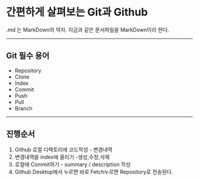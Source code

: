 # 간편하게 살펴보는 Git과 Github

.md 는 MarkDown의 약자.
지금과 같은 문서파일을 MarkDown이라 한다.

-----------------
## Git 필수 용어
+ Repository
+ Clone
+ Index
+ Commit
+ Push
+ Pull
+ Branch

------------------

## 진행순서
1. Github 로컬 디렉토리에 코드작성 - 변경내역
2. 변경내역을 index에 올리기 -생성,수정,삭제
3. 로컬에 Commit하기 - summary / description 작성
4. Github Desktop에서 누르면 바로 Fetch누르면 Repository로 전송된다.
